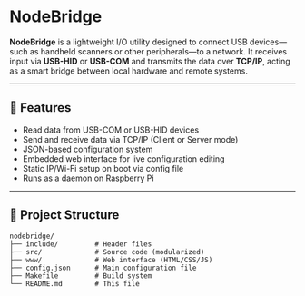 # NodeBridge

**NodeBridge** is a lightweight I/O utility designed to connect USB devices—such as handheld scanners or other peripherals—to a network.
It receives input via **USB-HID** or **USB-COM** and transmits the data over **TCP/IP**, acting as a smart bridge between local hardware and remote systems.

---

## 🔧 Features
- Read data from USB-COM or USB-HID devices
- Send and receive data via TCP/IP (Client or Server mode)
- JSON-based configuration system
- Embedded web interface for live configuration editing
- Static IP/Wi-Fi setup on boot via config file
- Runs as a daemon on Raspberry Pi

---

## 📁 Project Structure
```
nodebridge/
├── include/         # Header files
├── src/             # Source code (modularized)
├── www/             # Web interface (HTML/CSS/JS)
├── config.json      # Main configuration file
├── Makefile         # Build system
└── README.md        # This file
```